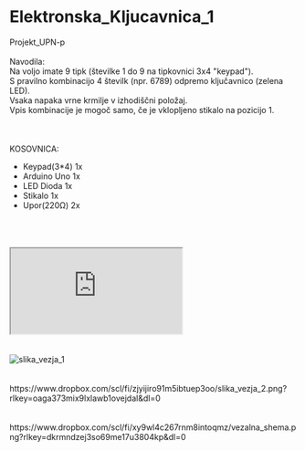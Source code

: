 # Elektronska_Kljucavnica_1
Projekt_UPN-p  <br>
  <br>
Navodila:  <br>
Na voljo imate 9 tipk (številke 1 do 9 na tipkovnici 3x4 "keypad"). <br>
S pravilno kombinacijo 4 številk (npr. 6789) odpremo ključavnico (zelena LED). <br>
Vsaka napaka vrne krmilje v izhodiščni položaj. <br>
Vpis kombinacije je mogoč samo, če je vklopljeno stikalo na pozicijo 1.  <br>
  <br>
  <br>
  <br>
KOSOVNICA:  <br>
   - Keypad(3*4)  1x  <br>
   - Arduino Uno  1x  <br>
   - LED Dioda    1x  <br>
   - Stikalo      1x  <br>
   - Upor(220Ω)   2x  <br>
<br>
<br>
<br>
<!DOCTYPE HTML>
<html>
  <body>
    <iframe src="https://www.dropbox.com/scl/fi/vy2l67gjwxmays4amac0t/video_delovanja_vezave.mp4?rlkey=ydheb54aqq4ggasmp3cije0av&dl=0"></iframe>
  </body>
</html>
<br>
<br>
<br>
<img title="slika_vezja_1" src="https://www.dropbox.com/scl/fi/nxezab02tcj9mrj1c9gpv/slika_vezja_1.png?rlkey=c1kyqq8ki8m0bycre4z0f3njw&dl=0">
<br>
<br>
<br>
https://www.dropbox.com/scl/fi/zjyijiro91m5ibtuep3oo/slika_vezja_2.png?rlkey=oaga373mix9lxlawb1ovejdal&dl=0
<br>
<br>
<br>
https://www.dropbox.com/scl/fi/xy9wl4c267rnm8intoqmz/vezalna_shema.png?rlkey=dkrmndzej3so69me17u3804kp&dl=0
